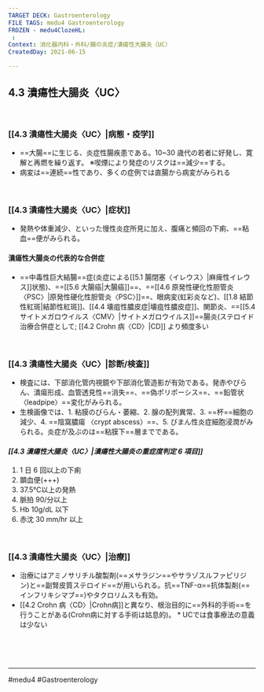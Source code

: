 ```yaml
---
TARGET DECK: Gastroenterology
FILE TAGS: medu4 Gastroenterology
FROZEN - medu4ClozeHL:
 : 
Context: 消化器内科・外科/腸の炎症/潰瘍性大腸炎〈UC〉
CreatedDay: 2021-06-15

---
```


## 4.3 潰瘍性大腸炎〈UC〉

<br>

### [[4.3 潰瘍性大腸炎〈UC〉|病態・疫学]]
* ==大腸==に生じる、炎症性腸疾患である。10~30 歳代の若者に好発し、寛解と再燃を繰り返す。
※喫煙により発症のリスクは==減少==する。
* 病変は==連続==性であり、多くの症例では直腸から病変がみられる
<!--ID: 1624766942745-->


<br>

### [[4.3 潰瘍性大腸炎〈UC〉|症状]]
* 発熱や体重減少、といった慢性炎症所見に加え、腹痛と頻回の下痢、==粘血==便がみられる。
#### 潰瘍性大腸炎の代表的な合併症
* ==中毒性巨大結腸==症(炎症による[[5.1 腸閉塞〈イレウス〉|麻痺性イレウス]]状態)、==[[5.6 大腸癌|大腸癌]]==、==[[4.6 原発性硬化性胆管炎〈PSC〉|原発性硬化性胆管炎〈PSC〉]]==、眼病変(虹彩炎など)、[[1.8 結節性紅斑|結節性紅斑]]、[[4.4 壊疽性膿皮症|壊疽性膿皮症]]、関節炎、==[[5.4 サイトメガロウイルス〈CMV〉|サイトメガロウイルス]]==腸炎(ステロイド治療合併症として; [[4.2 Crohn 病〈CD〉|CD]] より頻度多い
<!--ID: 1631509545773-->





<br>

### [[4.3 潰瘍性大腸炎〈UC〉|診断/検査]]
* 検査には、下部消化管内視鏡や下部消化管造影が有効である。発赤やびらん、潰瘍形成、血管透見性==消失==、==偽ポリポーシス==、==鉛管状 〈leadpipe〉==変化がみられる。
* 生検画像では、1. 粘膜のびらん・萎縮、2. 腺の配列異常、3. ==杯==細胞の減少、4. ==陰窩膿瘍 〈crypt abscess〉==、5. びまん性炎症細胞浸潤がみられる。炎症が及ぶのは==粘膜下==層までである。
<!--ID: 1624766942760-->

#### *[[4.3 潰瘍性大腸炎〈UC〉|潰瘍性大腸炎の重症度判定 6 項目]]*
1. 1 日 6 回以上の下痢
2. 顕血便(+++)
3. 37.5°C以上の発熱
4. 脈拍 90/分以上
5. Hb 10g/dL 以下
6. 赤沈 30 mm/hr 以上


<br>

### [[4.3 潰瘍性大腸炎〈UC〉|治療]]
* 治療にはアミノサリチル酸製剤(==メサラジン==やサラゾスルファピリジン)と==副腎皮質ステロイド==が用いられる。抗==TNF-α==抗体製剤(==インフリキシマブ==)やタクロリムスも有効。
* [[4.2 Crohn 病〈CD〉|Crohn病]]と異なり、根治目的に==外科的手術==を行うことがある(Crohn病に対する手術は姑息的)。
\* UCでは食事療法の意義は少ない
<!--ID: 1624766942768-->


<br><br><br>

---
#medu4 #Gastroenterology 
